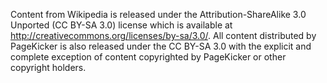 
Content from Wikipedia is released under the Attribution-ShareAlike 3.0 Unported&nbsp;(CC BY-SA 3.0) license which is available at http://creativecommons.org/licenses/by-sa/3.0/. All content distributed by PageKicker is also released under the CC BY-SA 3.0 with the explicit and complete exception of content copyrighted by PageKicker or other copyright holders.


